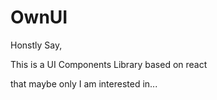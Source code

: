 # OwnUI

Honstly Say, 

This is a UI Components Library based on react

that maybe only I am interested in...

